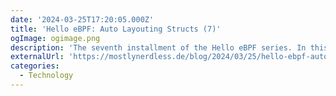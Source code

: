 ```yaml
---
date: '2024-03-25T17:20:05.000Z'
title: 'Hello eBPF: Auto Layouting Structs (7)'
ogImage: ogimage.png
description: 'The seventh installment of the Hello eBPF series. In this part, you'll learn about the memory layout and alignment of structs transferred between the kernel and user-land in eBPF'
externalUrl: 'https://mostlynerdless.de/blog/2024/03/25/hello-ebpf-auto-layouting-structs-7/'
categories:
  - Technology
---
```

